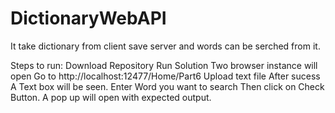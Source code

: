 # DictionaryWebAPI
It take dictionary from client save server and words can be serched from it.

Steps to run:
Download Repository
Run Solution
Two browser instance will open
Go to http://localhost:12477/Home/Part6
Upload text file
After sucess A Text box will be seen.
Enter Word you want to search
Then click on  Check Button.
A pop up will open with expected output.
